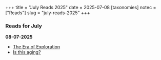 +++
title = "July Reads 2025"
date = 2025-07-08
[taxonomies]
notec = ["Reads"]
slug = "july-reads-2025"
+++

### Reads for July

**08-07-2025**
- [The Era of Exploration](https://yidingjiang.github.io/blog/post/exploration/)
- [Is this aging?](https://www.librariesforthefuture.bio/p/is-this-aging)